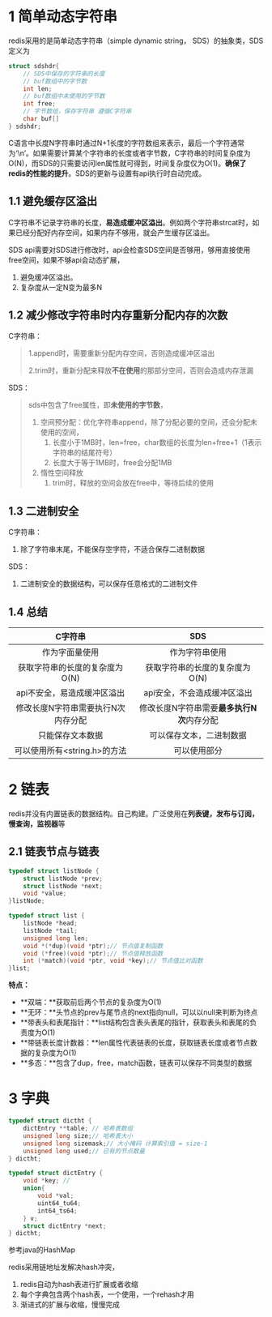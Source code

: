 # 1 简单动态字符串

redis采用的是简单动态字符串（simple dynamic string， SDS）的抽象类，SDS定义为

```c
struct sdshdr{
    // SDS中保存的字符串的长度
    // buf数组中的字节数
    int len;
    // buf数组中未使用的字节数
    int free;
    // 字节数组，保存字符串 遵循C字符串
    char buf[]
} sdshdr;
```

C语言中长度N字符串时通过N+1长度的字符数组来表示，最后一个字符通常为‘\n’。如果需要计算某个字符串的长度或者字节数，C字符串的时间复杂度为O(N)，而SDS的只需要访问len属性就可得到，时间复杂度仅为O(1)。**确保了redis的性能的提升**。SDS的更新与设置有api执行时自动完成。

## 1.1 避免缓存区溢出

C字符串不记录字符串的长度，**易造成缓冲区溢出**。例如两个字符串strcat时，如果已经分配好内存空间，如果内存不够用，就会产生缓存区溢出。

SDS api需要对SDS进行修改时，api会检查SDS空间是否够用，够用直接使用free空间，如果不够api会动态扩展，

1. 避免缓冲区溢出。
2. 复杂度从一定N变为最多N

## 1.2 减少修改字符串时内存重新分配内存的次数

C字符串：

> 1.append时，需要重新分配内存空间，否则造成缓冲区溢出
>
> 2.trim时，重新分配来释放**不在使用**的那部分空间，否则会造成内存泄漏

SDS：

> sds中包含了free属性，即**未使用的字节数**，
>
> 1. 空间预分配：优化字符串append，除了分配必要的空间，还会分配未使用的空间，
>    1. 长度小于1MB时，len=free，char数组的长度为len+free+1（1表示字符串的结尾符号）
>    2. 长度大于等于1MB时，free会分配1MB
> 2. 惰性空间释放
>    1. trim时，释放的空间会放在free中，等待后续的使用

## 1.3 二进制安全

C字符串：

1. 除了字符串末尾，不能保存空字符，不适合保存二进制数据

SDS：

1. 二进制安全的数据结构，可以保存任意格式的二进制文件 

## 1.4 总结

|              C字符串               |                    SDS                     |
| :--------------------------------: | :----------------------------------------: |
|           作为字面量使用           |               作为字符串使用               |
|   获取字符串的长度的复杂度为O(N)   |       获取字符串的长度的复杂度为O(N)       |
|    api不安全，易造成缓冲区溢出     |        api安全，不会造成缓冲区溢出         |
| 修改长度N字符串需要执行N次内存分配 | 修改长度N字符串需要**最多执行N次**内存分配 |
|          只能保存文本数据          |          可以保存文本，二进制数据          |
|    可以使用所有<string.h>的方法    |                可以使用部分                |

# 2 链表

redis并没有内置链表的数据结构。自己构建。广泛使用在**列表键，发布与订阅，慢查询，监视器**等

## 2.1 链表节点与链表

```c
typedef struct listNode {
    struct listNode *prev;
    struct listNode *next;
    void *value;
}listNode;
```

```c
typedef struct list {
    listNode *head;
    listNode *tail;
    unsigned long len;
    void *(*dup)(void *ptr);// 节点值复制函数
    void (*free)(void *ptr);// 节点值释放函数
    int (*match)(void *ptr, void *key);// 节点值比对函数
}list;
```

**特点：**

- **双端：**获取前后两个节点的复杂度为O(1)
- **无环：**头节点的prev与尾节点的next指向null，可以以null来判断为终点
- **带表头和表尾指针：**list结构包含表头表尾的指针，获取表头和表尾的负责度为O(1)
- **带链表长度计数器：**len属性代表链表的长度，获取链表长度或者节点数据的复杂度为O(1)
- **多态：**包含了dup，free，match函数，链表可以保存不同类型的数据

# 3 字典

```c++
typedef struct dictht {
    dictEntry **table; // 哈希表数组
    unsigned long size;// 哈希表大小
    unsigned long sizemask;// 大小掩码 计算索引值 = size-1
    unsigned long used;// 已有的节点数量
} dictht;
```

```c++
typedef struct dictEntry {
    void *key; // 
	union{
        void *val;
        uint64_tu64;
        int64_ts64;
    } v;
    struct dictEntry *next;
} dictht;
```

参考java的HashMap

redis采用链地址发解决hash冲突，

1. redis自动为hash表进行扩展或者收缩
2. 每个字典包含两个hash表，一个使用，一个rehash才用
3. 渐进式的扩展与收缩，慢慢完成



















